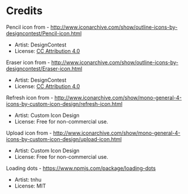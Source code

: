 # Credits #

Pencil icon from - http://www.iconarchive.com/show/outline-icons-by-designcontest/Pencil-icon.html

* Artist: DesignContest
* License: [CC Attribution 4.0](https://creativecommons.org/licenses/by/4.0/)

Eraser icon from - http://www.iconarchive.com/show/outline-icons-by-designcontest/Eraser-icon.html

* Artist: DesignContest
* License: [CC Attribution 4.0](https://creativecommons.org/licenses/by/4.0/)

Refresh icon from - http://www.iconarchive.com/show/mono-general-4-icons-by-custom-icon-design/refresh-icon.html

* Artist: Custom Icon Design
* License: Free for non-commercial use.

Upload icon from - http://www.iconarchive.com/show/mono-general-4-icons-by-custom-icon-design/upload-icon.html

* Artist: Custom Icon Design
* License: Free for non-commercial use.

Loading dots - https://www.npmjs.com/package/loading-dots

* Artist: tnhu
* License: MIT
